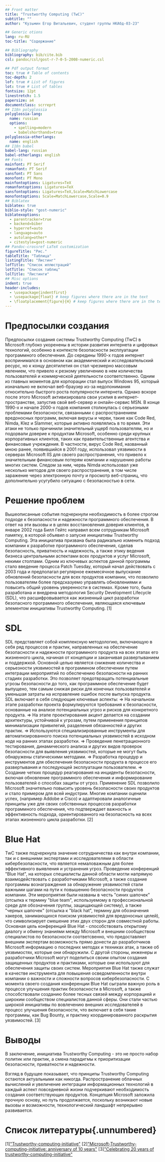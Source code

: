 ```yaml
---
## Front matter
title: "Trustworthy Computing (TwC)"
subtitle: ""
author: "Кузьмин Егор Витальевич, студент группы НКАбд-03-23"

## Generic otions
lang: ru-RU
toc-title: "Содержание"

## Bibliography
bibliography: bib/cite.bib
csl: pandoc/csl/gost-r-7-0-5-2008-numeric.csl

## Pdf output format
toc: true # Table of contents
toc-depth: 2
lof: true # List of figures
lot: true # List of tables
fontsize: 12pt
linestretch: 1.5
papersize: a4
documentclass: scrreprt
## I18n polyglossia
polyglossia-lang:
  name: russian
  options:
	- spelling=modern
	- babelshorthands=true
polyglossia-otherlangs:
  name: english
## I18n babel
babel-lang: russian
babel-otherlangs: english
## Fonts
mainfont: PT Serif
romanfont: PT Serif
sansfont: PT Sans
monofont: PT Mono
mainfontoptions: Ligatures=TeX
romanfontoptions: Ligatures=TeX
sansfontoptions: Ligatures=TeX,Scale=MatchLowercase
monofontoptions: Scale=MatchLowercase,Scale=0.9
## Biblatex
biblatex: true
biblio-style: "gost-numeric"
biblatexoptions:
  - parentracker=true
  - backend=biber
  - hyperref=auto
  - language=auto
  - autolang=other*
  - citestyle=gost-numeric
## Pandoc-crossref LaTeX customization
figureTitle: "Рис."
tableTitle: "Таблица"
listingTitle: "Листинг"
lofTitle: "Список иллюстраций"
lotTitle: "Список таблиц"
lolTitle: "Листинги"
## Misc options
indent: true
header-includes:
  - \usepackage{indentfirst}
  - \usepackage{float} # keep figures where there are in the text
  - \floatplacement{figure}{H} # keep figures where there are in the text
---
```


# Предпосылки создания

 Предпосылки создания системы Trustworthy Computing (TwC) в Microsoft глубоко укоренены в истории развития интернета и цифровых технологий, особенно в контексте безопасности эксплуатации программного обеспечения. До середины 1990-х годов интернет воспринимался в основном как академический и исследовательский ресурс, но к концу десятилетия он стал чрезмерно массовым явлением, что привело к резкому увеличению в нем количества пользователей и коммерческой деятельности соответственно. Одним из главных моментов для корпорации стал выпуск Windows 95, который изначально не включал веб-браузер из-за недопонимания относительно быстрого роста популярности интернета. Однако вскоре после этого Microsoft активизировала свои усилия в интернет-пространстве, запустив свой веб-сервер и онлайн-сервис MSN. В конце 1990-х и начале 2000-х годов компания столкнулась с серьезными проблемами безопасности, связанными с распространением вредоносных программ, включая вирусы и черви, такие как Code Red, Nimda, Klez и Slammer, которые активно появлялись в то время. Эти атаки не только причинили значительный ущерб пользователям, но и подорвали доверие к продуктам Microsoft, особенно среди крупных корпоративных клиентов, таких как правительственные агентства и финансовые учреждения. В частности, вирус Code Red, названный мною ранее, появившийся в 2001 году, использовал уязвимости в серверах Microsoft IIS для своего распространения, что привело к значительным финансовым потерям компании и нарушению работы многих систем. Следом за ним, червь Nimda использовал уже несколько методов для своего распространения, в том числе заражение через электронную почту и просмотр веб-страниц, что дополнительно усугубило ситуацию с безопасностью в сети. 

# Решение проблем

 Вышеописанные события подчеркнули необходимость в более строгом подходе к безопасности и надежности программного обеспечения. В ответ на эти вызовы и в целях восстановления доверия клиентов, в январе 2002 года Билл Гейтс направил всем сотрудникам Microsoft памятку, в которой объявил о запуске инициативы Trustworthy Computing. Эта инициатива призвана была радикально изменить подход компании к разработке программного обеспечения, сделав безопасность, приватность и надежность, а также этику ведения бизнеса центральными аспектами всех продуктов и услуг Microsoft, некими столпами. Одним из ключевых аспектов данной программы стало введение процесса Patch Tuesday, который начал действовать с 2003 года и предполагал регулярное ежемесячное выпускание обновлений безопасности для всех продуктов компании, что позволило пользователям более предсказуемо управлять обновлениями и повысить общий уровень уверенности в системах. Кроме того, была разработана и внедрена методология Security Development Lifecycle (SDL), что расшифровывается как жизненный цикл разработки безопасного программного обеспечения, являющаяся ключевым элементом инициативы Trustworthy Computing. [1]

# SDL

 SDL представляет собой комплексную методологию, включающую в себя ряд процессов и практик, направленных на обеспечение безопасности и надежности программного продукта на всех этапах его жизненного цикла, начиная от концепции и заканчивая развертыванием и поддержкой. Основной целью является снижение количества и серьезности уязвимостей в программном обеспечении путем интеграции мероприятий по обеспечению безопасности на ранних стадиях разработки. Это позволяет предотвращать потенциальные угрозы безопасности до того, как программное обеспечение будет выпущено, тем самым снижая риски для конечных пользователей и уменьшая затраты на исправление ошибок после выпуска продукта. SDL включает в себя следующие ключевые аспекты:
=> На начальном этапе разработки проекта формулируются требования к безопасности, основанные на анализе потенциальных угроз и рисков для конкретного продукта.
=> На этапе проектирования акцент делается на создании архитектуры, устойчивой к угрозам, путем применения принципов минимализации привилегий, разделения обязанностей и других практик.
=> Используются специализированные инструменты для автоматизированного поиска потенциальных уязвимостей в исходном коде на ранних этапах разработки. 
=> Проведение пенетрационного тестирования, динамического анализа и других видов проверок безопасности для выявления уязвимостей, которые не могут быть обнаружены статическими методами.
=> Разработка процедур и инструментов для обеспечения безопасности продукта в процессе его развертывания и последующей эксплуатации пользователем.
=> Создание четких процедур реагирования на инциденты безопасности, включая обновление программного обеспечения и информирование пользователей о способах защиты от угроз.
Применение SDL позволило Microsoft значительно повысить уровень безопасности своих продуктов и стало примером для всей индустрии. Многие компании оценили успех, (например Addobe и Cisco) и адаптировали аналогичные принципы уже для своих собственных процессов разработки программного обеспечения, что подтверждает важность и эффективность подхода, ориентированного на безопасность на всех этапах жизненного цикла разработки. [2]

# Blue Hat

 TwC также подчеркнула значение сотрудничества как внутри компании, так и с внешними экспертами и исследователями в области кибербезопасности, что является немаловажным для более эффективного выявления и устранения угроз. Проведение конференций "Blue Hat", на которых специалисты данной области могли напрямую взаимодействовать с разработчиками Microsoft, а также создание программы вознаграждения за обнаружение уязвимостей стали важными шагами на пути к повышению безопасности продуктов компании. Эти мероприятия были названы в честь "синих шапочек" (отсылка к термину "blue team", используемому в профессиональной среде для обозначения группы, защищающей систему), а также "черных шапочек" (отсылка к "black hat", термину для обозначения хакеров, занимающихся поиском уязвимостей для вредоносных целей), что символизирует смешение этих двух сторон для совместной работы. Основная цель конференций Blue Hat - способствовать открытому диалогу и обмену знаниями между Microsoft и внешним сообществом специалистов по безопасности соответсвенно, что предоставляет внешним экспертам возможность прямо донести до разработчиков Microsoft информацию о последних методах и техниках атак, а также об уязвимостях, которые они обнаружили. С другой стороны, инженеры и разработчики Microsoft могут поделиться своим опытом создания защищенных продуктов и практиками, которые они используют для обеспечения защиты своих систем. Мероприятия Blue Hat также служат в качестве инструмента для повышения осведомленности внутри компании о важности и сложности вопросов кибербезопасности. С момента своего создания конференции Blue Hat сыграли важную роль в процессе улучшения практик безопасности в Microsoft, а также способствовали созданию более тесных связей между корпорацией и широким сообществом специалистов данной сферы. Они стали частью широкой инициативы по вовлечению внешних исследователей в процесс улучшения безопасности, что включает в себя такие программы, как Bug Bounty, и практику координированного раскрытия уязвимостей. [3]

# Выводы

 В заключение, инициатива Trustworthy Computing - это не просто набор политик или практик, а смена парадигмы к приоритизации безопасности, приватности и надежности.
 
Взгляд в будущее показывает, что принципы Trustworthy Computing остаются актуальными как никогда. Распространение облачных вычислений и увеличение интеграции информационных технологий в каждый аспект повседневной жизни подчеркивают необходимость создания соответствующих продуктов. Концепция Microsoft заложила прочную основу, но путь продолжается, поскольку возникают новые вызовы и возможности, технологический ландшафт непрерывно развивается. 


# Список литературы{.unnumbered}

[1]["Trustworthy-computing-initiative"](https://mcpmag.com/articles/2004/02/09/will-trustworthy-computing-last.aspx)
[2]["Microsoft-Trustworthy-computing-initiative: anniversary of 10 years"](https://news.microsoft.com/2012/01/12/at-10-year-milestone-microsofts-trustworthy-computing-initiative-more-important-than-ever/)
[3]["Celebrating 20 years of trustworthy-computing-initiative"](https://www.microsoft.com/en-us/security/blog/2022/01/21/celebrating-20-years-of-trustworthy-computing/)
